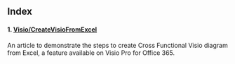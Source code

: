 ## Index

#### 1. [Visio/CreateVisioFromExcel](Visio/CreateVisioFromExcel/)

An article to demonstrate the steps to create Cross Functional Visio diagram from Excel, a feature available on Visio Pro for Office 365.
